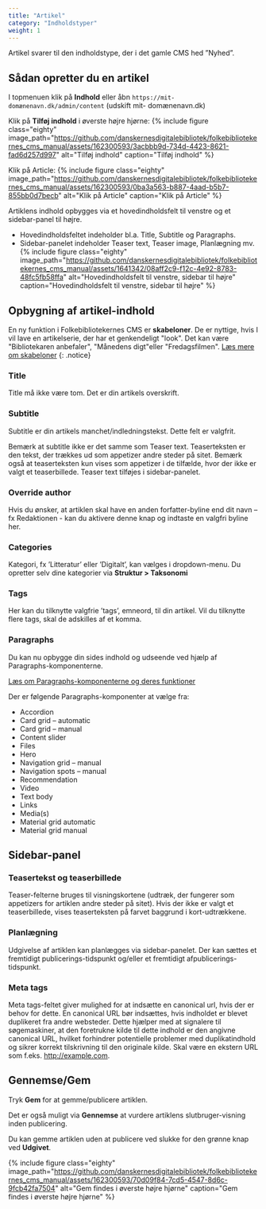 ```yaml
---
title: "Artikel"
category: "Indholdstyper"
weight: 1
---
```

Artikel svarer til den indholdstype, der i det gamle CMS hed ”Nyhed”.

## Sådan opretter du en artikel
I topmenuen klik på **Indhold** eller åbn `https://mit-domænenavn.dk/admin/content` (udskift mit-
domænenavn.dk)

Klik på **Tilføj indhold** i øverste højre hjørne:
{% include figure class="eighty" image_path="https://github.com/danskernesdigitalebibliotek/folkebibliotekernes_cms_manual/assets/162300593/3acbbb9d-734d-4423-8621-fad6d257d997" alt="Tilføj indhold" caption="Tilføj indhold" %} 

Klik på Article:
{% include figure class="eighty" image_path="https://github.com/danskernesdigitalebibliotek/folkebibliotekernes_cms_manual/assets/162300593/0ba3a563-b887-4aad-b5b7-855bb0d7becb" alt="Klik på Article" caption="Klik på Article" %} 

Artiklens indhold opbygges via et hovedindholdsfelt til venstre og et sidebar-panel til højre.

- Hovedindholdsfeltet indeholder bl.a. Title, Subtitle og Paragraphs.
- Sidebar-panelet indeholder Teaser text, Teaser image, Planlægning mv.
{% include figure class="eighty" image_path="https://github.com/danskernesdigitalebibliotek/folkebibliotekernes_cms_manual/assets/1641342/08aff2c9-f12c-4e92-8783-48fc5fb58ffa" alt="Hovedindholdsfelt til venstre, sidebar til højre" caption="Hovedindholdsfelt til venstre, sidebar til højre" %} 


## Opbygning af artikel-indhold

En ny funktion i Folkebibliotekernes CMS er **skabeloner**. De er nyttige, hvis I vil lave en artikelserie, der har et genkendeligt "look". Det kan være "Bibliotekaren anbefaler", "Månedens digt"eller "Fredagsfilmen". [Læs mere om skabeloner](https://www.folkebibliotekernescms.dk/main/indhold/skabeloner/)
{: .notice}

### Title
Title må ikke være tom. Det er din artikels overskrift.

### Subtitle
Subtitle er din artikels manchet/indledningstekst. Dette felt er valgfrit. 

Bemærk at subtitle ikke er det samme som Teaser text. Teaserteksten er den tekst, der trækkes ud som appetizer andre steder på sitet. 
Bemærk også at teaserteksten kun vises som appetizer i de tilfælde, hvor der ikke er valgt et teaserbillede. 
Teaser text tilføjes i sidebar-panelet.

### Override author
Hvis du ønsker, at artiklen skal have en anden forfatter-byline end dit navn – fx Redaktionen - kan du aktivere denne knap og indtaste en valgfri byline her.

### Categories
Kategori, fx ’Litteratur’ eller ’Digitalt’, kan vælges i dropdown-menu.
Du opretter selv dine kategorier via **Struktur > Taksonomi**

### Tags
Her kan du tilknytte valgfrie ’tags’, emneord, til din artikel. Vil du tilknytte flere tags, skal de adskilles af et komma.

### Paragraphs
Du kan nu opbygge din sides indhold og udseende ved hjælp af Paragraphs-komponenterne.

[Læs om Paragraphs-komponenterne og deres funktioner](https://danskernesdigitalebibliotek.github.io/folkebibliotekernes_cms_manual/main/indhold/paragraphs-komponenter/)

Der er følgende Paragraphs-komponenter at vælge fra:
- Accordion
- Card grid – automatic
- Card grid – manual
- Content slider
- Files
- Hero
- Navigation grid – manual
- Navigation spots – manual
- Recommendation
- Video
- Text body
- Links
- Media(s)
- Material grid automatic
- Material grid manual


## Sidebar-panel

### Teasertekst og teaserbillede
Teaser-felterne bruges til visningskortene (udtræk, der fungerer som appetizers for artiklen andre steder på sitet). 
Hvis der ikke er valgt et teaserbillede, vises teaserteksten på farvet baggrund i kort-udtrækkene.

### Planlægning
Udgivelse af artiklen kan planlægges via sidebar-panelet.
Der kan sættes et fremtidigt publicerings-tidspunkt og/eller et fremtidigt afpublicerings-tidspunkt.

### Meta tags
Meta tags-feltet giver mulighed for at indsætte en canonical url, hvis der er behov for dette.
En canonical URL bør indsættes, hvis indholdet er blevet duplikeret fra andre websteder. Dette hjælper med at signalere til søgemaskiner, at den foretrukne kilde til dette indhold er den angivne canonical URL, hvilket forhindrer potentielle problemer med duplikatindhold og sikrer korrekt tilskrivning til den originale kilde.
Skal være en ekstern URL som f.eks. http://example.com.

## Gennemse/Gem

Tryk **Gem** for at gemme/publicere artiklen.

Det er også muligt via **Gennemse** at vurdere artiklens slutbruger-visning inden publicering.

Du kan gemme artiklen uden at publicere ved slukke for den grønne knap ved **Udgivet**.

{% include figure class="eighty" image_path="https://github.com/danskernesdigitalebibliotek/folkebibliotekernes_cms_manual/assets/162300593/70d09f84-7cd5-4547-8d6c-9fcb42fa7504" alt="Gem findes i øverste højre hjørne" caption="Gem findes i øverste højre hjørne" %} 
